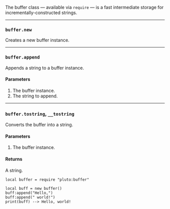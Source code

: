 The buffer class — available via `require` — is a fast intermediate storage for incrementally-constructed strings.

---
### `buffer.new`

Creates a new buffer instance.

---
### `buffer.append`

Appends a string to a buffer instance.

#### Parameters

1. The buffer instance.
2. The string to append.

---
### `buffer.tostring`, `__tostring`

Converts the buffer into a string.

#### Parameters

1. The buffer instance.

#### Returns

A string.

```pluto
local buffer = require "pluto:buffer"

local buff = new buffer()
buff:append("Hello,")
buff:append(" world!")
print(buff) --> Hello, world!
```
